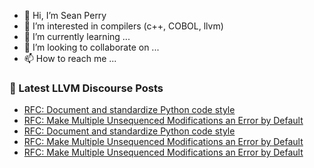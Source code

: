- 👋 Hi, I’m Sean Perry
- 👀 I’m interested in compilers (c++, COBOL, llvm)
- 🌱 I’m currently learning ...
- 💞️ I’m looking to collaborate on ...
- 📫 How to reach me ...

<!---
s66perry/s66perry is a ✨ special ✨ repository because its `README.md` (this file) appears on your GitHub profile.
You can click the Preview link to take a look at your changes.
--->
### 📕 Latest LLVM Discourse Posts

<!-- DISCOURSE-LLVM:START -->
- [RFC: Document and standardize Python code style](https://discourse.llvm.org/t/rfc-document-and-standardize-python-code-style/68257#post_13)
- [RFC: Make Multiple Unsequenced Modifications an Error by Default](https://discourse.llvm.org/t/rfc-make-multiple-unsequenced-modifications-an-error-by-default/68349#post_9)
- [RFC: Document and standardize Python code style](https://discourse.llvm.org/t/rfc-document-and-standardize-python-code-style/68257#post_12)
- [RFC: Make Multiple Unsequenced Modifications an Error by Default](https://discourse.llvm.org/t/rfc-make-multiple-unsequenced-modifications-an-error-by-default/68349#post_8)
- [RFC: Make Multiple Unsequenced Modifications an Error by Default](https://discourse.llvm.org/t/rfc-make-multiple-unsequenced-modifications-an-error-by-default/68349#post_7)
<!-- DISCOURSE-LLVM:END -->
